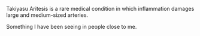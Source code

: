 
Takiyasu Aritesis is a rare medical condition in which inflammation damages large and medium-sized arteries.

Something I have been seeing in people close to me. 
